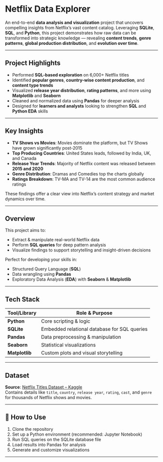 #  Netflix Data Explorer

An end-to-end **data analysis and visualization** project that uncovers compelling insights from Netflix’s vast content catalog. Leveraging **SQLite**, **SQL**, and **Python**, this project demonstrates how raw data can be transformed into strategic knowledge — revealing **content trends**, **genre patterns**, **global production distribution**, and **evolution over time**.

---

##  Project Highlights

 - Performed **SQL-based exploration** on 6,000+ Netflix titles  
- Identified **popular genres**, **country-wise content production**, and **content type trends**  
- Visualized **release year distribution**, **rating patterns**, and more using **Matplotlib** and **Seaborn**  
- Cleaned and normalized data using **Pandas** for deeper analysis  
- Designed for **learners and analysts** looking to strengthen **SQL** and **Python EDA** skills

---

##  Key Insights

-  **TV Shows vs Movies**: Movies dominate the platform, but TV Shows have grown significantly post-2015  
-  **Top Producing Countries**: United States leads, followed by India, UK, and Canada  
-  **Release Year Trends**: Majority of Netflix content was released between **2015 and 2020**  
-  **Genre Distribution**: Dramas and Comedies top the charts globally  
-  **Ratings Breakdown**: TV-MA and TV-14 are the most common audience ratings  

These findings offer a clear view into Netflix’s content strategy and market dynamics over time.

---

##  Overview

This project aims to:
-  Extract & manipulate real-world Netflix data
-  Perform **SQL queries** for deep pattern analysis
-  Visualize findings to support storytelling and insight-driven decisions

Perfect for developing your skills in:
- Structured Query Language (**SQL**)
- Data wrangling using **Pandas**
- Exploratory Data Analysis (**EDA**) with **Seaborn** & **Matplotlib**

---

##  Tech Stack

| Tool/Library     | Role & Purpose                              |
|------------------|----------------------------------------------|
| **Python**       | Core scripting & logic                       |
| **SQLite**       | Embedded relational database for SQL queries |
| **Pandas**       | Data preprocessing & manipulation            |
| **Seaborn**      | Statistical visualizations                   |
| **Matplotlib**   | Custom plots and visual storytelling         |

---

##  Dataset

**Source**: [Netflix Titles Dataset – Kaggle](https://www.kaggle.com/datasets/shivamb/netflix-shows)  
Contains details like `title`, `country`, `release year`, `rating`, `cast`, and `genre` for thousands of Netflix shows and movies.

---

## 📎 How to Use

1. Clone the repository  
2. Set up a Python environment (recommended: Jupyter Notebook)  
3. Run SQL queries on the SQLite database file  
4. Load results into Pandas for analysis  
5. Generate and customize visualizations

---


